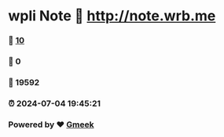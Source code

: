 # wpli Note :link: http://note.wrb.me 
### :page_facing_up: [10](http://note.wrb.me/tag.html) 
### :speech_balloon: 0 
### :hibiscus: 19592 
### :alarm_clock: 2024-07-04 19:45:21 
### Powered by :heart: [Gmeek](https://github.com/Meekdai/Gmeek)
